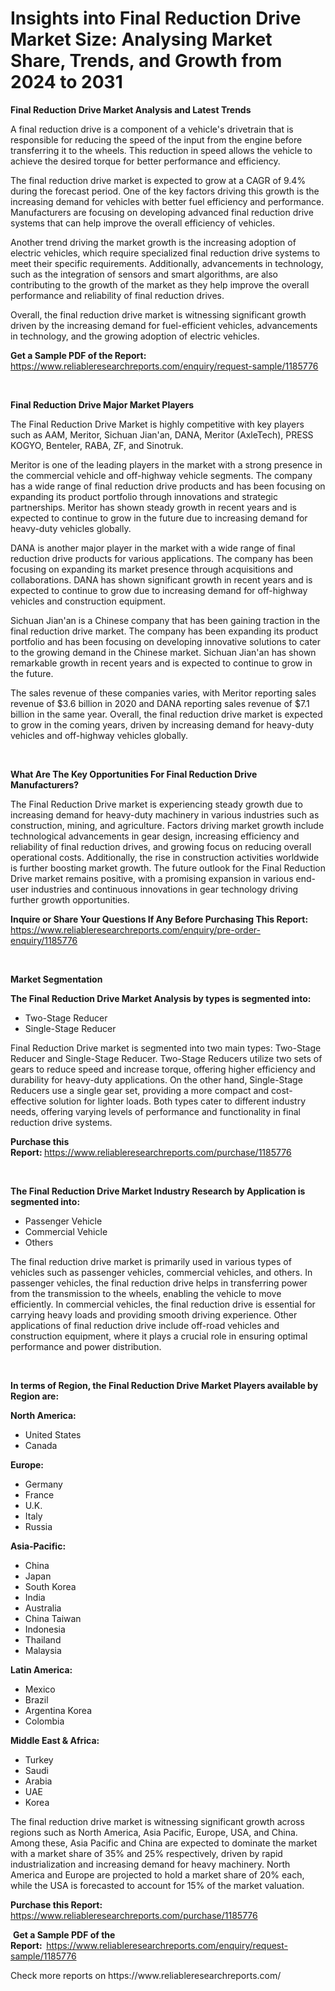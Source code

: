 <p><h1>Insights into Final Reduction Drive Market Size: Analysing Market Share, Trends, and Growth from 2024 to 2031</h1></p><p><strong>Final Reduction Drive Market Analysis and Latest Trends</strong></p>
<p><p>A final reduction drive is a component of a vehicle's drivetrain that is responsible for reducing the speed of the input from the engine before transferring it to the wheels. This reduction in speed allows the vehicle to achieve the desired torque for better performance and efficiency.</p><p>The final reduction drive market is expected to grow at a CAGR of 9.4% during the forecast period. One of the key factors driving this growth is the increasing demand for vehicles with better fuel efficiency and performance. Manufacturers are focusing on developing advanced final reduction drive systems that can help improve the overall efficiency of vehicles.</p><p>Another trend driving the market growth is the increasing adoption of electric vehicles, which require specialized final reduction drive systems to meet their specific requirements. Additionally, advancements in technology, such as the integration of sensors and smart algorithms, are also contributing to the growth of the market as they help improve the overall performance and reliability of final reduction drives.</p><p>Overall, the final reduction drive market is witnessing significant growth driven by the increasing demand for fuel-efficient vehicles, advancements in technology, and the growing adoption of electric vehicles.</p></p>
<p><strong>Get a Sample PDF of the Report:&nbsp;</strong> <a href="https://www.reliableresearchreports.com/enquiry/request-sample/1185776">https://www.reliableresearchreports.com/enquiry/request-sample/1185776</a></p>
<p>&nbsp;</p>
<p><strong>Final Reduction Drive Major Market Players</strong></p>
<p><p>The Final Reduction Drive Market is highly competitive with key players such as AAM, Meritor, Sichuan Jian'an, DANA, Meritor (AxleTech), PRESS KOGYO, Benteler, RABA, ZF, and Sinotruk. </p><p>Meritor is one of the leading players in the market with a strong presence in the commercial vehicle and off-highway vehicle segments. The company has a wide range of final reduction drive products and has been focusing on expanding its product portfolio through innovations and strategic partnerships. Meritor has shown steady growth in recent years and is expected to continue to grow in the future due to increasing demand for heavy-duty vehicles globally.</p><p>DANA is another major player in the market with a wide range of final reduction drive products for various applications. The company has been focusing on expanding its market presence through acquisitions and collaborations. DANA has shown significant growth in recent years and is expected to continue to grow due to increasing demand for off-highway vehicles and construction equipment.</p><p>Sichuan Jian'an is a Chinese company that has been gaining traction in the final reduction drive market. The company has been expanding its product portfolio and has been focusing on developing innovative solutions to cater to the growing demand in the Chinese market. Sichuan Jian'an has shown remarkable growth in recent years and is expected to continue to grow in the future.</p><p>The sales revenue of these companies varies, with Meritor reporting sales revenue of $3.6 billion in 2020 and DANA reporting sales revenue of $7.1 billion in the same year. Overall, the final reduction drive market is expected to grow in the coming years, driven by increasing demand for heavy-duty vehicles and off-highway vehicles globally.</p></p>
<p>&nbsp;</p>
<p><strong>What Are The Key Opportunities For Final Reduction Drive Manufacturers?</strong></p>
<p><p>The Final Reduction Drive market is experiencing steady growth due to increasing demand for heavy-duty machinery in various industries such as construction, mining, and agriculture. Factors driving market growth include technological advancements in gear design, increasing efficiency and reliability of final reduction drives, and growing focus on reducing overall operational costs. Additionally, the rise in construction activities worldwide is further boosting market growth. The future outlook for the Final Reduction Drive market remains positive, with a promising expansion in various end-user industries and continuous innovations in gear technology driving further growth opportunities.</p></p>
<p><strong>Inquire or Share Your Questions If Any Before Purchasing This Report:</strong> <a href="https://www.reliableresearchreports.com/enquiry/pre-order-enquiry/1185776">https://www.reliableresearchreports.com/enquiry/pre-order-enquiry/1185776</a></p>
<p>&nbsp;</p>
<p><strong>Market Segmentation</strong></p>
<p><strong>The Final Reduction Drive Market Analysis by types is segmented into:</strong></p>
<p><ul><li>Two-Stage Reducer</li><li>Single-Stage Reducer</li></ul></p>
<p><p>Final Reduction Drive market is segmented into two main types: Two-Stage Reducer and Single-Stage Reducer. Two-Stage Reducers utilize two sets of gears to reduce speed and increase torque, offering higher efficiency and durability for heavy-duty applications. On the other hand, Single-Stage Reducers use a single gear set, providing a more compact and cost-effective solution for lighter loads. Both types cater to different industry needs, offering varying levels of performance and functionality in final reduction drive systems.</p></p>
<p><strong>Purchase this Report:&nbsp;</strong><a href="https://www.reliableresearchreports.com/purchase/1185776">https://www.reliableresearchreports.com/purchase/1185776</a></p>
<p>&nbsp;</p>
<p><strong>The Final Reduction Drive Market Industry Research by Application is segmented into:</strong></p>
<p><ul><li>Passenger Vehicle</li><li>Commercial Vehicle</li><li>Others</li></ul></p>
<p><p>The final reduction drive market is primarily used in various types of vehicles such as passenger vehicles, commercial vehicles, and others. In passenger vehicles, the final reduction drive helps in transferring power from the transmission to the wheels, enabling the vehicle to move efficiently. In commercial vehicles, the final reduction drive is essential for carrying heavy loads and providing smooth driving experience. Other applications of final reduction drive include off-road vehicles and construction equipment, where it plays a crucial role in ensuring optimal performance and power distribution.</p></p>
<p>&nbsp;</p>
<p><strong>In terms of Region, the Final Reduction Drive Market Players available by Region are:</strong></p>
<p>
    <p> <strong> North America: </strong>
        <ul>
            <li>United States</li>
            <li>Canada</li>
        </ul>
        </p> 
    <p> <strong> Europe: </strong>
        <ul>
            <li>Germany</li>
            <li>France</li>
            <li>U.K.</li>
            <li>Italy</li>
            <li>Russia</li>
        </ul>
        </p> 
    <p> <strong> Asia-Pacific: </strong>
        <ul>
            <li>China</li>
            <li>Japan</li>
            <li>South Korea</li>
            <li>India</li>
            <li>Australia</li>
            <li>China Taiwan</li>
            <li>Indonesia</li>
            <li>Thailand</li>
            <li>Malaysia</li>
        </ul>
        </p> 
    <p> <strong> Latin America: </strong>
        <ul>
            <li>Mexico</li>
            <li>Brazil</li>
            <li>Argentina Korea</li>
            <li>Colombia</li>
        </ul>
        </p> 
    <p> <strong> Middle East & Africa: </strong>
        <ul>
            <li>Turkey</li>
            <li>Saudi</li>
            <li>Arabia</li>
            <li>UAE</li>
            <li>Korea</li>
        </ul>
    </p>
    </p>
<p><p>The final reduction drive market is witnessing significant growth across regions such as North America, Asia Pacific, Europe, USA, and China. Among these, Asia Pacific and China are expected to dominate the market with a market share of 35% and 25% respectively, driven by rapid industrialization and increasing demand for heavy machinery. North America and Europe are projected to hold a market share of 20% each, while the USA is forecasted to account for 15% of the market valuation.</p></p>
<p><strong>Purchase this Report: </strong><a href="https://www.reliableresearchreports.com/purchase/1185776">https://www.reliableresearchreports.com/purchase/1185776</a></p>
<p>&nbsp;<strong>Get a Sample PDF of the Report:&nbsp;&nbsp;</strong><a href="https://www.reliableresearchreports.com/enquiry/request-sample/1185776">https://www.reliableresearchreports.com/enquiry/request-sample/1185776</a></p>
<p><strong></strong></p>
<p>Check more reports on https://www.reliableresearchreports.com/</p>
